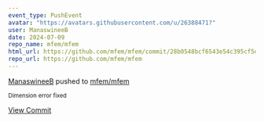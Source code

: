 ```yaml
---
event_type: PushEvent
avatar: "https://avatars.githubusercontent.com/u/26388471?"
user: ManaswineeB
date: 2024-07-09
repo_name: mfem/mfem
html_url: https://github.com/mfem/mfem/commit/28b0548bcf6543e54c395cf5d84a16e0c05d90ba
repo_url: https://github.com/mfem/mfem
---
```


<a href='https://github.com/ManaswineeB' target='_blank'>ManaswineeB</a> pushed to <a href='https://github.com/mfem/mfem' target='_blank'>mfem/mfem</a>

<small>Dimension error fixed</small>

<a href='https://github.com/mfem/mfem/commit/28b0548bcf6543e54c395cf5d84a16e0c05d90ba' target='_blank'>View Commit</a>
